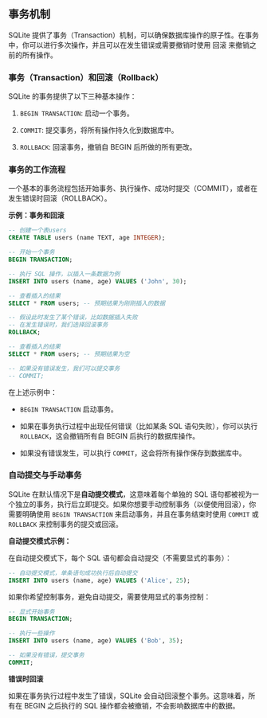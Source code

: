 ## 事务机制

SQLite 提供了事务（Transaction）机制，可以确保数据库操作的原子性。在事务中，你可以进行多次操作，并且可以在发生错误或需要撤销时使用 回滚 来撤销之前的所有操作。

### 事务（Transaction）和回滚（Rollback）

SQLite 的事务提供了以下三种基本操作：
	
1.	``BEGIN TRANSACTION``: 启动一个事务。

2.	``COMMIT``: 提交事务，将所有操作持久化到数据库中。

3.	``ROLLBACK``: 回滚事务，撤销自 BEGIN 后所做的所有更改。


### 事务的工作流程

一个基本的事务流程包括开始事务、执行操作、成功时提交（COMMIT），或者在发生错误时回滚（ROLLBACK）。

**示例：事务和回滚**

```sql
-- 创建一个表users
CREATE TABLE users (name TEXT, age INTEGER);

-- 开始一个事务
BEGIN TRANSACTION;

-- 执行 SQL 操作，以插入一条数据为例
INSERT INTO users (name, age) VALUES ('John', 30);

-- 查看插入的结果
SELECT * FROM users; -- 预期结果为刚刚插入的数据

-- 假设此时发生了某个错误，比如数据插入失败
-- 在发生错误时，我们选择回滚事务
ROLLBACK;

-- 查看插入的结果
SELECT * FROM users; -- 预期结果为空

-- 如果没有错误发生，我们可以提交事务
-- COMMIT;
```

在上述示例中：

* ``BEGIN TRANSACTION`` 启动事务。

* 如果在事务执行过程中出现任何错误（比如某条 SQL 语句失败），你可以执行 ``ROLLBACK``，这会撤销所有自 BEGIN 后执行的数据库操作。

* 如果没有错误发生，可以执行 ``COMMIT``，这会将所有操作保存到数据库中。

### 自动提交与手动事务

SQLite 在默认情况下是**自动提交模式**，这意味着每个单独的 SQL 语句都被视为一个独立的事务，执行后立即提交。如果你想要手动控制事务（以便使用回滚），你需要明确使用 ``BEGIN TRANSACTION`` 来启动事务，并且在事务结束时使用 ``COMMIT`` 或 ``ROLLBACK`` 来控制事务的提交或回滚。

**自动提交模式示例：**

在自动提交模式下，每个 SQL 语句都会自动提交（不需要显式的事务）：


```sql
-- 自动提交模式，单条语句成功执行后自动提交
INSERT INTO users (name, age) VALUES ('Alice', 25);
```

如果你希望控制事务，避免自动提交，需要使用显式的事务控制：

```sql
-- 显式开始事务
BEGIN TRANSACTION;

-- 执行一些操作
INSERT INTO users (name, age) VALUES ('Bob', 35);

-- 如果没有错误，提交事务
COMMIT;
```

**错误时回滚**

如果在事务执行过程中发生了错误，SQLite 会自动回滚整个事务。这意味着，所有在 BEGIN 之后执行的 SQL 操作都会被撤销，不会影响数据库中的数据。
